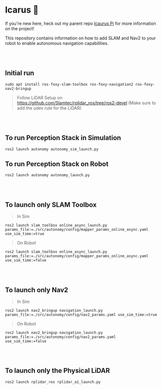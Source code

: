 # Icarus 🪽

If you're new here, heck out my parent repo  [Icaurus Pi](https://github.com/steelgit/icarus_pi/tree/daedalus_main)  for more information on the project! 

This repository contains information on how to add SLAM and Nav2 to your robot to enable autonomous navigation capabilities. 

<br />
<br />

## Initial run

    sudo apt install ros-foxy-slam-toolbox ros-foxy-navigation2 ros-foxy-nav2-bringup

>Follow LiDAR Setup on https://github.com/Slamtec/rplidar_ros/tree/ros2-devel (Make sure to add the udev rule for the LiDAR)

<br />
<br />

## To run Perception Stack in Simulation
    
    ros2 launch autonomy autonomy_sim_launch.py


## To run Perception Stack on Robot

    ros2 launch autonomy autonomy_launch.py

<br />
<br />


## To launch only SLAM Toolbox

>In Sim
    
    ros2 launch slam_toolbox online_async_launch.py params_file:=./src/autonomy/config/mapper_params_online_async.yaml use_sim_time:=true

>On Robot

    ros2 launch slam_toolbox online_async_launch.py params_file:=./src/autonomy/config/mapper_params_online_async.yaml use_sim_time:=false

<br />
<br />


## To launch only Nav2

>In Sim

    ros2 launch nav2_bringup navigation_launch.py params_file:=./src/autonomy/config/nav2_params.yaml use_sim_time:=true

>On Robot

    ros2 launch nav2_bringup navigation_launch.py params_file:=./src/autonomy/config/nav2_params.yaml use_sim_time:=false

<br />
<br />


## To launch only the Physical LiDAR
    
    ros2 launch rplidar_ros rplidar_a1_launch.py
